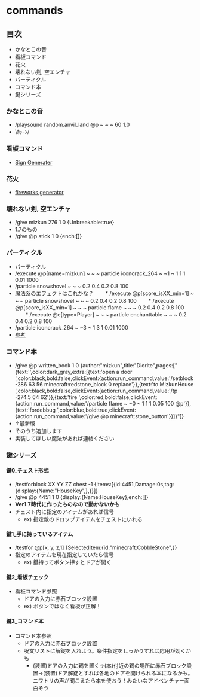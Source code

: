# commands
## 目次
* かなとこの音
* 看板コマンド
* 花火
* 壊れない剣, 空エンチャ
* パーティクル
* コマンド本
* 鍵シリーズ

### かなとこの音
* /playsound random.anvil_land @p ~ ~ ~ 60 1.0
* \ｶｯｰﾝ/

### 看板コマンド
* [Sign Generater](https://minecraftcommand.science/command-sign-generator)

### 花火
* [fireworks generator](http://www.minecraftupdates.com/fireworks)

### 壊れない剣, 空エンチャ
* /give mizkun 276 1 0 {Unbreakable:true}
* 1.7のもの
* /give @p stick 1 0 {ench:[]}

### パーティクル
* パーティクル
* /execute @p[name=mizkun] ~ ~ ~  particle iconcrack_264 ~ ~1 ~ 1 1 1 0.01 1000
* /particle snowshovel ~ ~ ~ 0.2 0.4 0.2 0.8 100
* 魔法系のエフェクトはこれかな？
　　* /execute @p[score_isXX_min=1] ~ ~ ~ particle snowshovel ~ ~ ~ 0.2 0.4 0.2 0.8 100
　　* /execute @p[score_isXX_min=1] ~ ~ ~ particle flame ~ ~ ~ 0.2 0.4 0.2 0.8 100
　　* /execute @e[type=Player] ~ ~ ~ particle enchanttable ~ ~ ~ 0.2 0.4 0.2 0.8 100
* /particle iconcrack_264 ~ ~3 ~ 1 3 1 0.01 1000
* [参考](http://www61.atwiki.jp/mccmd/pages/58.html)

### コマンド本
* /give @p written_book 1 0 {author:"mizkun",title:"Diorite",pages:["{text:'',color:dark_gray,extra:[{text:'open a door             ',color:black,bold:false,clickEvent:{action:run_command,value:'/setblock -286 63 56 minecraft:redstone_block 0 replace'}},{text:'to MizkunHouse          ',color:black,bold:false,clickEvent:{action:run_command,value:'/tp -274.5 64 62'}},{text:'fire                        ',color:red,bold:false,clickEvent:{action:run_command,value:'/particle flame ~ ~0 ~ 1 1 1 0.05 100 @p'}},{text:'fordebbug                ',color:blue,bold:true,clickEvent:{action:run_command,value:'/give @p minecraft:stone_button'}}]}"]}
* ↑最新版
* そのうち追加します
* 実装してほしい魔法があれば連絡ください



### 鍵シリーズ
#### 鍵0_チェスト形式
* /testforblock XX YY ZZ chest -1 {Items:[{id:4451,Damage:0s,tag:{display:{Name:"HouseKey",},}}]}
* /give @p 4451 1 0 {display:{Name:HouseKey},ench:[]}
* **Ver1.7時代に作ったものなので動かないかも**
* チェスト内に指定のアイテムがあれば信号
  * ex) 指定敵のドロップアイテムをチェストにいれる

#### 鍵1_手に持っているアイテム
* /testfor @p[x, y, z,1] {SelectedItem:{id:"minecraft:CobbleStone",}}
* 指定のアイテムを現在指定していたら信号
  * ex) 鍵持ってボタン押すとドアが開く
  
#### 鍵2_看板チェック
* 看板コマンド参照
  * ドアの入力に赤石ブロック設置
  * ex) ボタンではなく看板が正解！
  
#### 鍵3_コマンド本
* コマンド本参照
  * ドアの入力に赤石ブロック設置
  * 呪文リストに解錠を入れよう。条件指定をしっかりすれば応用が効くかも
    * (装置)ドアの入力に鶏を置く→(本)付近の鶏の場所に赤石ブロック設置→(装置)ドア解錠とすれば各地のドアを開けられる本になるかも。ニワトリの声が聞こえたら本を使おう！みたいなアドベンチャー面白そう
 